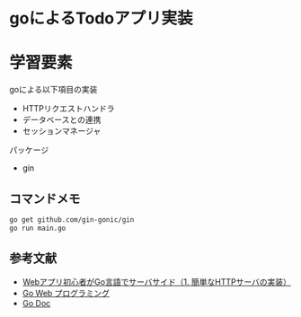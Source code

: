 # goによるTodoアプリ実装
# 学習要素
goによる以下項目の実装
* HTTPリクエストハンドラ
* データベースとの連携
* セッションマネージャ

パッケージ
* gin

## コマンドメモ
```bash
go get github.com/gin-gonic/gin
go run main.go

```

## 参考文献
* [Webアプリ初心者がGo言語でサーバサイド（1. 簡単なHTTPサーバの実装）](https://qiita.com/wsuzume/items/75d5c0cd2dd5a1963b9e)
* [Go Web プログラミング](https://astaxie.gitbooks.io/build-web-application-with-golang/ja/)
* [Go Doc](https://godoc.org/?q=main)

